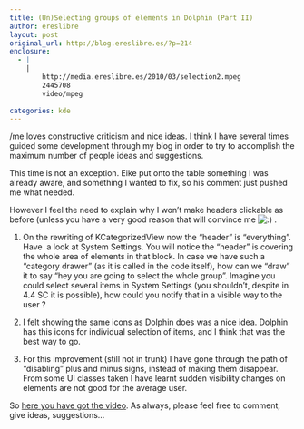 ```yaml
---
title: (Un)Selecting groups of elements in Dolphin (Part II)
author: ereslibre
layout: post
original_url: http://blog.ereslibre.es/?p=214
enclosure:
  - |
    |
        http://media.ereslibre.es/2010/03/selection2.mpeg
        2445708
        video/mpeg
        
categories: kde
---
```

/me loves constructive criticism and nice ideas. I think I have several times guided some development through my blog in order to try to accomplish the maximum number of people ideas and suggestions.

This time is not an exception. Eike put onto the table something I was already aware, and something I wanted to fix, so his comment just pushed me what needed.

However I feel the need to explain why I won’t make headers clickable as before (unless you have a very good reason that will convince me ![:)][1] .

 [1]: http://blog.ereslibre.es/wp-includes/images/smilies/icon_smile.gif

1. On the rewriting of KCategorizedView now the “header” is “everything”. Have  a look at System Settings. You will notice the “header” is covering the whole area of elements in that block. In case we have such a “category drawer” (as it is called in the code itself), how can we “draw” it to say “hey you are going to select the whole group”. Imagine you could select several items in System Settings (you shouldn’t, despite in 4.4 SC it is possible), how could you notify that in a visible way to the user ?

2. I felt showing the same icons as Dolphin does was a nice idea. Dolphin has this icons for individual selection of items, and I think that was the best way to go.

3. For this improvement (still not in trunk) I have gone through the path of “disabling” plus and minus signs, instead of making them disappear. From some UI classes taken I have learnt sudden visibility changes on elements are not good for the average user.

So [here you have got the video][2]. As always, please feel free to comment, give ideas, suggestions…

 [2]: http://media.ereslibre.es/2010/03/selection2.mpeg
